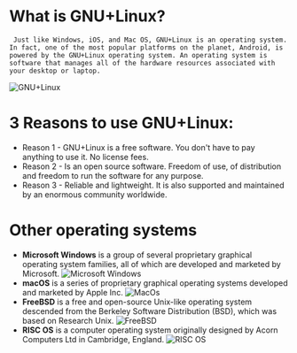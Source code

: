 # What is GNU+Linux?
     Just like Windows, iOS, and Mac OS, GNU+Linux is an operating system. In fact, one of the most popular platforms on the planet, Android, is powered by the GNU+Linux operating system. An operating system is software that manages all of the hardware resources associated with your desktop or laptop.
![GNU+Linux](https://bit.ly/3dPR2l6)

# 3 Reasons to use GNU+Linux:
* Reason 1 - GNU+Linux is a free software. You don't have to pay anything to use it. No license fees. 
* Reason 2 - Is an open source software. Freedom of use, of distribution and freedom to run the software for any purpose.
* Reason 3 - Reliable and lightweight. It is also supported and maintained by an enormous community worldwide.



# Other operating systems
* **Microsoft Windows** is a group of several proprietary graphical operating system families, all of which are developed and marketed by Microsoft. 
![Microsoft Windows](https://bit.ly/3pSG6ck)
* **macOS** is a series of proprietary graphical operating systems developed and marketed by Apple Inc.
![MacOs](https://bit.ly/3rZF40B)
* **FreeBSD** is a free and open-source Unix-like operating system descended from the Berkeley Software Distribution (BSD), which was based on Research Unix.
![FreeBSD](https://bit.ly/3pPhdhy)
* **RISC OS** is a computer operating system originally designed by Acorn Computers Ltd in Cambridge, England.
![RISC OS](https://bit.ly/31TIRSg)

